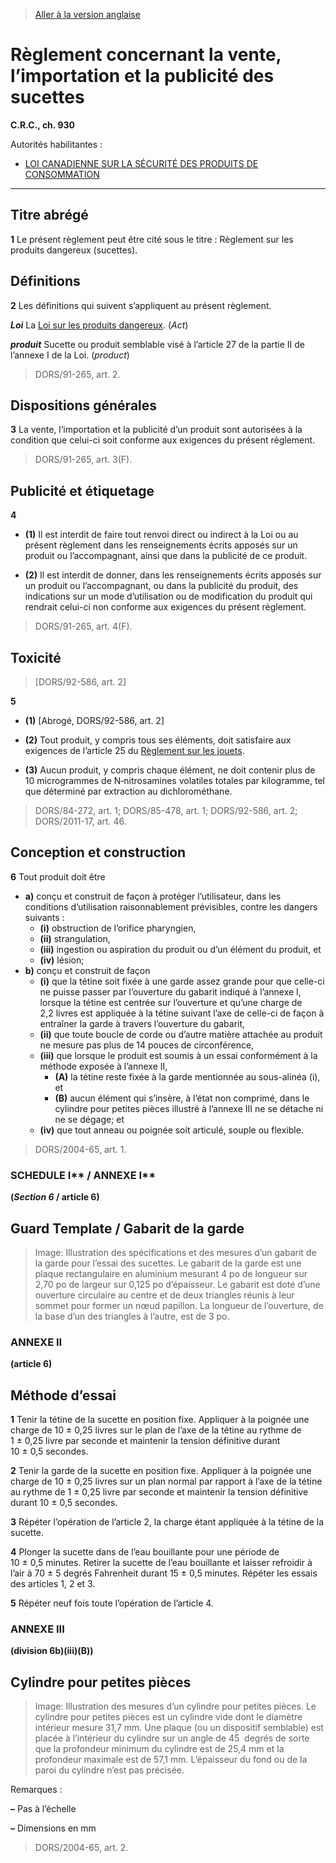 > [Aller à la version anglaise](/en/Regulations/Consolidated%20Regulations%20of%20Canada/901-1000/C.R.C.,%20c.%20930.md)

# Règlement concernant la vente, l’importation et la publicité des sucettes

**C.R.C., ch. 930**

Autorités habilitantes : 
- [LOI CANADIENNE SUR LA SÉCURITÉ DES PRODUITS DE CONSOMMATION](/fr/Lois/Lois%20du%20Canada/2010/ch.%2021.md)

----------



## Titre abrégé


**1** Le présent règlement peut être cité sous le titre : Règlement sur les produits dangereux (sucettes).




## Définitions


**2** Les définitions qui suivent s’appliquent au présent règlement.

***Loi*** La [Loi sur les produits dangereux](/fr/Lois/Lois%20révisées%20du%20Canada/H/H-3.md). (*Act*)

***produit*** Sucette ou produit semblable visé à l’article 27 de la partie II de l’annexe I de la Loi. (*product*)
> DORS/91-265, art. 2.





## Dispositions générales


**3** La vente, l’importation et la publicité d’un produit sont autorisées à la condition que celui-ci soit conforme aux exigences du présent règlement.
> DORS/91-265, art. 3(F).





## Publicité et étiquetage


**4** 

- **(1)** Il est interdit de faire tout renvoi direct ou indirect à la Loi ou au présent règlement dans les renseignements écrits apposés sur un produit ou l’accompagnant, ainsi que dans la publicité de ce produit.

- **(2)** Il est interdit de donner, dans les renseignements écrits apposés sur un produit ou l’accompagnant, ou dans la publicité du produit, des indications sur un mode d’utilisation ou de modification du produit qui rendrait celui-ci non conforme aux exigences du présent règlement.
> DORS/91-265, art. 4(F).





## Toxicité
> [DORS/92-586, art. 2]



**5** 

- **(1)** [Abrogé, DORS/92-586, art. 2]

- **(2)** Tout produit, y compris tous ses éléments, doit satisfaire aux exigences de l’article 25 du [Règlement sur les jouets](/fr/Règlements/Décrets,%20ordonnances%20et%20règlements%20statutaires/2011/17.md).

- **(3)** Aucun produit, y compris chaque élément, ne doit contenir plus de 10 microgrammes de N‑nitrosamines volatiles totales par kilogramme, tel que déterminé par extraction au dichlorométhane.
> DORS/84-272, art. 1; DORS/85-478, art. 1; DORS/92-586, art. 2; DORS/2011-17, art. 46.





## Conception et construction


**6** Tout produit doit être
- **a)** conçu et construit de façon à protéger l’utilisateur, dans les conditions d’utilisation raisonnablement prévisibles, contre les dangers suivants :
	- **(i)** obstruction de l’orifice pharyngien,
	- **(ii)** strangulation,
	- **(iii)** ingestion ou aspiration du produit ou d’un élément du produit, et
	- **(iv)** lésion;
- **b)** conçu et construit de façon
	- **(i)** que la tétine soit fixée à une garde assez grande pour que celle-ci ne puisse passer par l’ouverture du gabarit indiqué à l’annexe I, lorsque la tétine est centrée sur l’ouverture et qu’une charge de 2,2 livres est appliquée à la tétine suivant l’axe de celle-ci de façon à entraîner la garde à travers l’ouverture du gabarit,
	- **(ii)** que toute boucle de corde ou d’autre matière attachée au produit ne mesure pas plus de 14 pouces de circonférence,
	- **(iii)** que lorsque le produit est soumis à un essai conformément à la méthode exposée à l’annexe II,
		- **(A)** la tétine reste fixée à la garde mentionnée au sous-alinéa (i), et
		- **(B)** aucun élément qui s’insère, à l’état non comprimé, dans le cylindre pour petites pièces illustré à l’annexe III ne se détache ni ne se dégage; et
	- **(iv)** que tout anneau ou poignée soit articulé, souple ou flexible.
> DORS/2004-65, art. 1.





### SCHEDULE I** / ANNEXE I** 
**(*Section 6* / article 6)**
## Guard Template / Gabarit de la garde
> Image: Illustration des spécifications et des mesures d’un gabarit de la garde pour l’essai des sucettes. Le gabarit de la garde est une plaque rectangulaire en aluminium mesurant 4 po de longueur sur 2,70 po de largeur sur 0,125 po d’épaisseur. Le gabarit est doté d’une ouverture circulaire au centre et de deux triangles réunis à leur sommet pour former un nœud papillon. La longueur de l’ouverture, de la base d’un des triangles à l’autre, est de 3 po.




### **ANNEXE II** 
**(article 6)**
## Méthode d’essai
**1** Tenir la tétine de la sucette en position fixe. Appliquer à la poignée une charge de 10 ± 0,25 livres sur le plan de l’axe de la tétine au rythme de 1 ± 0,25 livre par seconde et maintenir la tension définitive durant 10 ± 0,5 secondes.


**2** Tenir la garde de la sucette en position fixe. Appliquer à la poignée une charge de 10 ± 0,25 livres sur un plan normal par rapport à l’axe de la tétine au rythme de 1 ± 0,25 livre par seconde et maintenir la tension définitive durant 10 ± 0,5 secondes.


**3** Répéter l’opération de l’article 2, la charge étant appliquée à la tétine de la sucette.


**4** Plonger la sucette dans de l’eau bouillante pour une période de 10 ± 0,5 minutes. Retirer la sucette de l’eau bouillante et laisser refroidir à l’air à 70 ± 5 degrés Fahrenheit durant 15 ± 0,5 minutes. Répéter les essais des articles 1, 2 et 3.


**5** Répéter neuf fois toute l’opération de l’article 4.





### **ANNEXE III** 
**(division 6b)(iii)(B))**
## Cylindre pour petites pièces
> Image: Illustration des mesures d’un cylindre pour petites pièces. Le cylindre pour petites pièces est un cylindre vide dont le diamètre intérieur mesure 31,7 mm. Une plaque (ou un dispositif semblable) est placée à l’intérieur du cylindre sur un angle de 45  degrés de sorte que la profondeur minimum du cylindre est de 25,4 mm et la profondeur maximale est de 57,1 mm. L’épaisseur du fond ou de la paroi du cylindre n’est pas précisée.

Remarques :

**–** Pas à l’échelle



**–** Dimensions en mm




> DORS/2004-65, art. 2.


